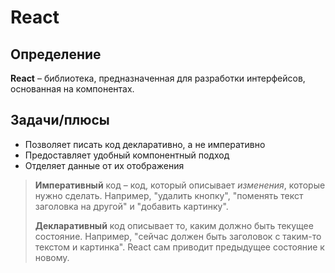 # React

## Определение

**React** – библиотека, предназначенная для разработки интерфейсов, основанная на компонентах.

## Задачи/плюсы

- Позволяет писать код декларативно, а не императивно
- Предоставляет удобный компонентный подход
- Отделяет данные от их отображения

> **Императивный** код – код, который описывает *изменения*, которые нужно сделать. Например, "удалить кнопку", "поменять текст заголовка на другой" и "добавить картинку".
>
> **Декларативный** код описывает то, каким должно быть текущее состояние. Например, "сейчас должен быть заголовок с таким-то текстом и картинка". React сам приводит предыдущее состояние к новому.